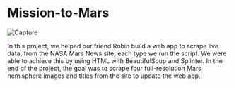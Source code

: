 # Mission-to-Mars

![Capture](https://user-images.githubusercontent.com/19378130/205786951-2857671d-29ec-4b4e-807d-658ac741c416.PNG)


In this project, we helped our friend Robin build a web app to scrape live data, from the NASA Mars News site, each type we run the script. We were able to achieve this by using HTML with BeautifulSoup and Splinter. In the end of the project, the goal was to scrape four full-resolution Mars hemisphere images and titles from the site to update the web app.
